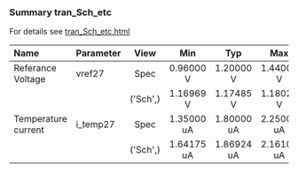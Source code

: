 ### Summary tran_Sch_etc

For details see <a href='tran_Sch_etc.html'>tran_Sch_etc.html</a>

|**Name**|**Parameter**|**View**|**Min** | **Typ** | **Max**|
|:---|:---|:---:|:---:|:---:|:---:|
|Referance Voltage|vref27 | Spec | 0.96000 V | 1.20000 V | 1.44000 V |
| | | ('Sch',)|1.16969 V | 1.17485 V | 1.18023 V |
|Temperature current|i\_temp27 | Spec | 1.35000 uA | 1.80000 uA | 2.25000 uA |
| | | ('Sch',)|1.64175 uA | 1.86924 uA | 2.16108 uA |
